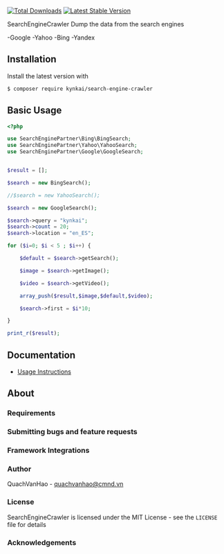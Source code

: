 [![Total Downloads](https://img.shields.io/packagist/dt/kynkai/search-engine-crawler.svg)](https://packagist.org/packages/kynkai/search-engine-crawler)
[![Latest Stable Version](https://img.shields.io/packagist/v/kynkai/search-engine-crawler.svg)](https://packagist.org/packages/kynkai/search-engine-crawler)


SearchEngineCrawler Dump the data from the search engines

-Google
-Yahoo
-Bing
-Yandex

## Installation

Install the latest version with

```bash
$ composer require kynkai/search-engine-crawler
```

## Basic Usage

```php
<?php

use SearchEnginePartner\Bing\BingSearch;
use SearchEnginePartner\Yahoo\YahooSearch;
use SearchEnginePartner\Google\GoogleSearch;


$result = [];

$search = new BingSearch();

//$search = new YahooSearch();

$search = new GoogleSearch();

$search->query = "kynkai";
$search->count = 20;
$search->location = "en_ES";

for ($i=0; $i < 5 ; $i++) { 

    $default = $search->getSearch();

    $image = $search->getImage();

    $video = $search->getVideo();

    array_push($result,$image,$default,$video);

    $search->first = $i*10;

}

print_r($result);
```

## Documentation

- [Usage Instructions](readme.md)

## About

### Requirements

### Submitting bugs and feature requests

### Framework Integrations

### Author

QuachVanHao - <quachvanhao@cmnd.vn> 

### License

SearchEngineCrawler is licensed under the MIT License - see the `LICENSE` file for details

### Acknowledgements
